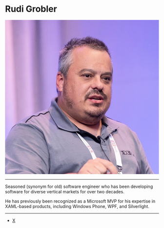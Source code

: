# Rudi Grobler

![Rudi Grobler](../assets/headshots/headshot_5.jpg)

---

Seasoned (synonym for old) software engineer who has been developing software for diverse vertical markets for over two decades.

He has previously been recognized as a Microsoft MVP for his expertise in XAML-based products, including Windows Phone, WPF, and Silverlight.

---

- [X](https://x.com/rudigrobler)